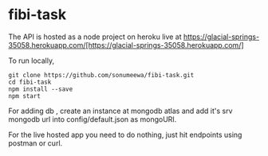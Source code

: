 # fibi-task

The API is hosted as a node project on heroku live at https://glacial-springs-35058.herokuapp.com/[https://glacial-springs-35058.herokuapp.com/]

To run locally,

```
git clone https://github.com/sonumeewa/fibi-task.git
cd fibi-task
npm install --save
npm start
```

For adding db , create an instance at mongodb atlas and add it's srv mongodb url into config/default.json as mongoURI.

For the live hosted app you need to do nothing, just hit endpoints using postman or curl.
